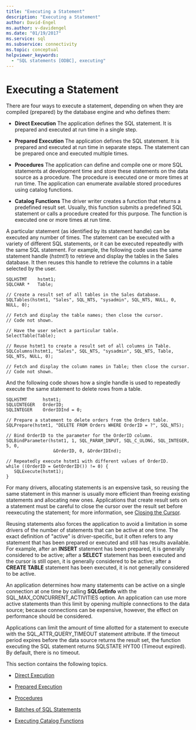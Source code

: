 ```yaml
---
title: "Executing a Statement"
description: "Executing a Statement"
author: David-Engel
ms.author: v-davidengel
ms.date: "01/19/2017"
ms.service: sql
ms.subservice: connectivity
ms.topic: conceptual
helpviewer_keywords:
  - "SQL statements [ODBC], executing"
---
```

# Executing a Statement
There are four ways to execute a statement, depending on when they are compiled (prepared) by the database engine and who defines them:  
  
-   **Direct Execution** The application defines the SQL statement. It is prepared and executed at run time in a single step.  
  
-   **Prepared Execution** The application defines the SQL statement. It is prepared and executed at run time in separate steps. The statement can be prepared once and executed multiple times.  
  
-   **Procedures** The application can define and compile one or more SQL statements at development time and store these statements on the data source as a procedure. The procedure is executed one or more times at run time. The application can enumerate available stored procedures using catalog functions.  
  
-   **Catalog Functions** The driver writer creates a function that returns a predefined result set. Usually, this function submits a predefined SQL statement or calls a procedure created for this purpose. The function is executed one or more times at run time.  
  
 A particular statement (as identified by its statement handle) can be executed any number of times. The statement can be executed with a variety of different SQL statements, or it can be executed repeatedly with the same SQL statement. For example, the following code uses the same statement handle (*hstmt1*) to retrieve and display the tables in the Sales database. It then reuses this handle to retrieve the columns in a table selected by the user.  
  
```  
SQLHSTMT    hstmt1;  
SQLCHAR *   Table;  
  
// Create a result set of all tables in the Sales database.  
SQLTables(hstmt1, "Sales", SQL_NTS, "sysadmin", SQL_NTS, NULL, 0, NULL, 0);  
  
// Fetch and display the table names; then close the cursor.  
// Code not shown.  
  
// Have the user select a particular table.  
SelectTable(Table);  
  
// Reuse hstmt1 to create a result set of all columns in Table.  
SQLColumns(hstmt1, "Sales", SQL_NTS, "sysadmin", SQL_NTS, Table, SQL_NTS, NULL, 0);  
  
// Fetch and display the column names in Table; then close the cursor.  
// Code not shown.  
```  
  
 And the following code shows how a single handle is used to repeatedly execute the same statement to delete rows from a table.  
  
```  
SQLHSTMT      hstmt1;  
SQLUINTEGER   OrderID;  
SQLINTEGER    OrderIDInd = 0;  
  
// Prepare a statement to delete orders from the Orders table.  
SQLPrepare(hstmt1, "DELETE FROM Orders WHERE OrderID = ?", SQL_NTS);  
  
// Bind OrderID to the parameter for the OrderID column.  
SQLBindParameter(hstmt1, 1, SQL_PARAM_INPUT, SQL_C_ULONG, SQL_INTEGER, 5, 0,  
                  &OrderID, 0, &OrderIDInd);  
  
// Repeatedly execute hstmt1 with different values of OrderID.  
while ((OrderID = GetOrderID()) != 0) {  
   SQLExecute(hstmt1);  
}  
```  
  
 For many drivers, allocating statements is an expensive task, so reusing the same statement in this manner is usually more efficient than freeing existing statements and allocating new ones. Applications that create result sets on a statement must be careful to close the cursor over the result set before reexecuting the statement; for more information, see [Closing the Cursor](../../../odbc/reference/develop-app/closing-the-cursor.md).  
  
 Reusing statements also forces the application to avoid a limitation in some drivers of the number of statements that can be active at one time. The exact definition of "active" is driver-specific, but it often refers to any statement that has been prepared or executed and still has results available. For example, after an **INSERT** statement has been prepared, it is generally considered to be active; after a **SELECT** statement has been executed and the cursor is still open, it is generally considered to be active; after a **CREATE TABLE** statement has been executed, it is not generally considered to be active.  
  
 An application determines how many statements can be active on a single connection at one time by calling **SQLGetInfo** with the SQL_MAX_CONCURRENT_ACTIVITIES option. An application can use more active statements than this limit by opening multiple connections to the data source; because connections can be expensive, however, the effect on performance should be considered.  
  
 Applications can limit the amount of time allotted for a statement to execute with the SQL_ATTR_QUERY_TIMEOUT statement attribute. If the timeout period expires before the data source returns the result set, the function executing the SQL statement returns SQLSTATE HYT00 (Timeout expired). By default, there is no timeout.  
  
 This section contains the following topics.  
  
-   [Direct Execution](../../../odbc/reference/develop-app/direct-execution-odbc.md)  
  
-   [Prepared Execution](../../../odbc/reference/develop-app/prepared-execution-odbc.md)  
  
-   [Procedures](../../../odbc/reference/develop-app/procedures-odbc.md)  
  
-   [Batches of SQL Statements](../../../odbc/reference/develop-app/batches-of-sql-statements.md)  
  
-   [Executing Catalog Functions](../../../odbc/reference/develop-app/executing-catalog-functions.md)
